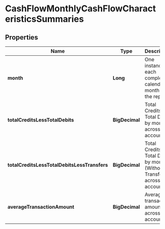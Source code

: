 

# CashFlowMonthlyCashFlowCharacteristicsSummaries


## Properties

| Name | Type | Description | Notes |
|------------ | ------------- | ------------- | -------------|
|**month** | **Long** | One instance for each complete calendar month in the report |  |
|**totalCreditsLessTotalDebits** | **BigDecimal** | Total Credits - Total Debits by month across all accounts |  |
|**totalCreditsLessTotalDebitsLessTransfers** | **BigDecimal** | Total Credits - Total Debits by month (Without Transfers) across all accounts |  |
|**averageTransactionAmount** | **BigDecimal** | Average transaction amount across all accounts |  |



